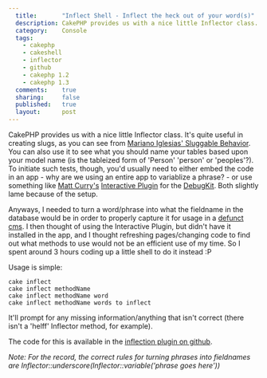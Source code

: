 ```yaml
---
  title:       "Inflect Shell - Inflect the heck out of your word(s)"
  description: CakePHP provides us with a nice little Inflector class. It's quite useful in creating slugs, but can't be used for testing purposes without creating a dummy page.
  category:    Console
  tags:
    - cakephp
    - cakeshell
    - inflector
    - github
    - cakephp 1.2
    - cakephp 1.3
  comments:    true
  sharing:     false
  published:   true
  layout:      post
---
```


CakePHP provides us with a nice little Inflector class. It's quite useful in creating slugs, as you can see from [Mariano Iglesias' Sluggable Behavior](http://github.com/mariano/syrup/blob/master/models/behaviors/sluggable.php). You can also use it to see what you should name your tables based upon your model name (is the tableized form of 'Person' 'person' or 'peoples'?). To initiate such tests, though, you'd usually need to either embed the code in an app - why are we using an entire app to variablize a phrase? - or use something like [Matt Curry's](http://pseudocoder.com/) [Interactive Plugin](github.com/mcurry/interactive) for the [DebugKit](thechaw.com/debug_kit). Both slightly lame because of the setup.

Anyways, I needed to turn a word/phrase into what the fieldname in the database would be in order to properly capture it for usage in a [defunct cms](http://github.com/josegonzalez/marcyavenue). I then thought of using the Interactive Plugin, but didn't have it installed in the app, and I thought refreshing pages/changing code to find out what methods to use would not be an efficient use of my time. So I spent around 3 hours coding up a little shell to do it instead :P

Usage is simple:

``` lang:shell
cake inflect
cake inflect methodName
cake inflect methodName word
cake inflect methodName words to inflect
```

It'll prompt for any missing information/anything that isn't correct (there isn't a 'helff' Inflector method, for example).

The code for this is available in the [inflection plugin on github](https://github.com/josegonzalez/inflection).

_Note: For the record, the correct rules for turning phrases into fieldnames are Inflector::underscore(Inflector::variable('phrase goes here'))_
